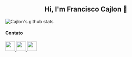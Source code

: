 <h2 align="center">Hi, I'm Francisco Cajlon 👋</h2>
 
<a align="center">![Cajlon's github stats](https://github-readme-stats.vercel.app/api?username=cajlonbatista&show_icons=true&theme=red)</a>

#### Contato
<a href="https://www.instagram.com/cajlonbatista/">
 <img src="https://image.flaticon.com/icons/svg/2111/2111463.svg" width="30"/>
</a>
<a href="https://www.facebook.com/franciscocajlon.jhonanthanmourabatista">
 <img src="https://image.flaticon.com/icons/svg/2111/2111398.svg" width="30"/>
</a>
<a href="https://www.linkedin.com/in/francisco-cajlon-jhonathan-moura-batista-20b9651aa/" target="_blank">
 <img src="https://image.flaticon.com/icons/svg/174/174857.svg" width="30"/>
</a>
